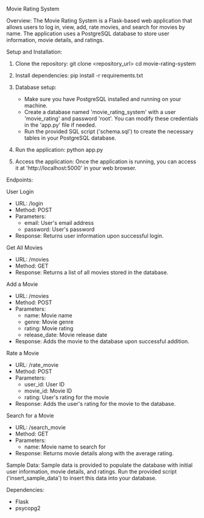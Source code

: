 Movie Rating System

Overview:
The Movie Rating System is a Flask-based web application that allows users to log in, view, add, rate movies, and search for movies by name. The application uses a PostgreSQL database to store user information, movie details, and ratings.

Setup and Installation:
1. Clone the repository:
   git clone <repository_url>
   cd movie-rating-system

2. Install dependencies:
   pip install -r requirements.txt

3. Database setup:
   - Make sure you have PostgreSQL installed and running on your machine.
   - Create a database named 'movie_rating_system' with a user 'movie_rating' and password 'root'. You can modify these credentials in the 'app.py' file if needed.
   - Run the provided SQL script ('schema.sql') to create the necessary tables in your PostgreSQL database.

4. Run the application:
   python app.py

5. Access the application:
   Once the application is running, you can access it at 'http://localhost:5000' in your web browser.

Endpoints:

User Login
- URL: /login
- Method: POST
- Parameters:
  - email: User's email address
  - password: User's password
- Response: Returns user information upon successful login.

Get All Movies
- URL: /movies
- Method: GET
- Response: Returns a list of all movies stored in the database.

Add a Movie
- URL: /movies
- Method: POST
- Parameters:
  - name: Movie name
  - genre: Movie genre
  - rating: Movie rating
  - release_date: Movie release date
- Response: Adds the movie to the database upon successful addition.

Rate a Movie
- URL: /rate_movie
- Method: POST
- Parameters:
  - user_id: User ID
  - movie_id: Movie ID
  - rating: User's rating for the movie
- Response: Adds the user's rating for the movie to the database.

Search for a Movie
- URL: /search_movie
- Method: GET
- Parameters:
  - name: Movie name to search for
- Response: Returns movie details along with the average rating.

Sample Data:
Sample data is provided to populate the database with initial user information, movie details, and ratings. Run the provided script ('insert_sample_data') to insert this data into your database.

Dependencies:
- Flask
- psycopg2

